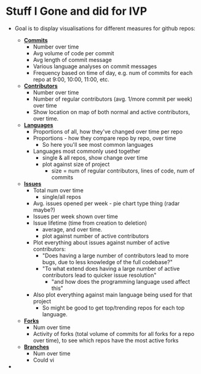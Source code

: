 # Stuff I Gone and did for IVP

- Goal is to display visualisations for different measures for github repos:
  - **<u>Commits</u>**
    - Number over time
    - Avg volume of code per commit
    - Avg length of commit message
    - Various language analyses on commit messages
    - Frequency based on time of day, e.g. num of commits for each repo at 9:00, 10:00, 11:00, etc.
  - **<u>Contributors</u>**
    - Number over time
    - Number of regular contributors (avg. 1/more commit per week) over time
    - Show location on map of both normal and active contributors, over time.
  - **<u>Languages</u>**
    - Proportions of all, how they've changed over time per repo
    - Proportions - how they compare repo by repo, over time
      - So here you'll see most common languages
    - Languages most commonly used together
      - single & all repos, show change over time
      - plot against size of project
        - size = num of regular contributors, lines of code, num of commits
  - **<u>Issues</u>**
    - Total num over time
      - single/all repos
    - Avg. issues opened per week - pie chart type thing (radar maybe?)
    - Issues per week shown over time
    - Issue lifetime (time from creation to deletion)
      - average, and over time.
      - plot against number of active contributors
    - Plot everything about issues against number of active contributors:
      - "Does having a large number of contributors lead to more bugs, due to less knowledge of the full codebase?"
      - "To what extend does having a large number of active contributors lead to quicker issue resolution"
        - "and how does the programming language used affect this"
    - Also plot everything against main language being used for that project
      - So might be good to get top/trending repos for each top language.
  - **<u>Forks</u>**
    - Num over time
    - Activity of forks (total volume of commits for all forks for a repo over time), to see which repos have the most active forks
  - **<u>Branches</u>**
    - Num over time
    - Could vi

- 

